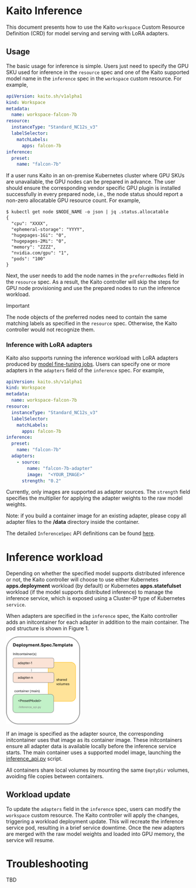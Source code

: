 # Kaito Inference

This document presents how to use the Kaito `workspace` Custom Resource Definition (CRD) for model serving and serving with LoRA adapters.

## Usage

The basic usage for inference is simple. Users just need to specify the GPU SKU used for inference in the `resource` spec and one of the Kaito supported model name in the `inference` spec in the `workspace` custom resource. For example,

```yaml
apiVersion: kaito.sh/v1alpha1
kind: Workspace
metadata:
  name: workspace-falcon-7b
resource:
  instanceType: "Standard_NC12s_v3"
  labelSelector:
    matchLabels:
      apps: falcon-7b
inference:
  preset:
    name: "falcon-7b"
```

If a user runs Kaito in an on-premise Kubernetes cluster where GPU SKUs are unavailable, the GPU nodes can be prepared in advance. The user should ensure the corresponding vendor specific GPU plugin is installed successfully in every prepared node, i.e., the node status should report a non-zero allocatable GPU resource count. For example,

```
$ kubectl get node $NODE_NAME -o json | jq .status.allocatable
{
  "cpu": "XXXX",
  "ephemeral-storage": "YYYY",
  "hugepages-1Gi": "0",
  "hugepages-2Mi": "0",
  "memory": "ZZZZ",
  "nvidia.com/gpu": "1",
  "pods": "100"
}
```

Next, the user needs to add the node names in the `preferredNodes` field in the `resource` spec. As a result, the Kaito controller will skip the steps for GPU node provisioning and use the prepared nodes to run the inference workload.
> [!IMPORTANT]
> The node objects of the preferred nodes need to contain the same matching labels as specified in the `resource` spec. Otherwise, the Kaito controller would not recognize them.

### Inference with LoRA adapters 

Kaito also supports running the inference workload with LoRA adapters produced by [model fine-tuning jobs](../tuning/README.md). Users can specify one or more adapters in the `adapters` field of the `inference` spec. For example,

```yaml
apiVersion: kaito.sh/v1alpha1
kind: Workspace
metadata:
  name: workspace-falcon-7b
resource:
  instanceType: "Standard_NC12s_v3"
  labelSelector:
    matchLabels:
      apps: falcon-7b
inference:
  preset:
    name: "falcon-7b"
  adapters:
    - source:
        name: "falcon-7b-adapter"
        image:  "<YOUR_IMAGE>"
      strength: "0.2"
```
Currently, only images are supported as adapter sources. The `strength` field specifies the multiplier for applying the adapter weights to the raw model weights.

Note: if you build a container image for an existing adapter, please copy all adapter files to the **/data** directory inside the container.

The detailed `InferenceSpec` API definitions can be found [here](https://github.com/Azure/kaito/blob/2ccc93daf9d5385649f3f219ff131ee7c9c47f3e/api/v1alpha1/workspace_types.go#L75).


# Inference workload

Depending on whether the specified model supports distributed inference or not, the Kaito controller will choose to use either Kubernetes **apps.deployment** workload (by default) or Kubernetes **apps.statefulset** workload (if the model supports distributed inference) to manage the inference service, which is exposed using a Cluster-IP type of Kubernetes `service`.

When adapters are specified in the `inference` spec, the Kaito controller adds an initcontainer for each adapter in addition to the main container. The pod structure is shown in Figure 1.

<div align="left">
  <img src="../img/kaito-inference-adapter.png" width=40% title="Kaito inference adapter" alt="Kaito inference adapter">
</div>

If an image is specified as the adapter source, the corresponding initcontainer uses that image as its container image. These initcontainers ensure all adapter data is available locally before the inference service starts. The main container uses a supported model image, launching the [inference_api.py](https://github.com/Azure/kaito/presets/inference/text-generation/inference_api.py) script.

All containers share local volumes by mounting the same `EmptyDir` volumes, avoiding file copies between containers.

## Workload update

To update the `adapters` field in the `inference` spec, users can modify the `workspace` custom resource. The Kaito controller will apply the changes, triggering a workload deployment update. This will recreate the inference service pod, resulting in a brief service downtime. Once the new adapters are merged with the raw model weights and loaded into GPU memory, the service will resume.


# Troubleshooting

TBD

